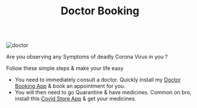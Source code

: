 # <div align = "center">Doctor Booking</div>

<BR><BR>


![doctor](https://user-images.githubusercontent.com/47221267/92644982-ca228c00-f301-11ea-884b-28f69ca22c3f.png)


Are you observing any Symptoms of deadly Corona Virus in you ?

Follow these simple steps & make your life easy

- You need to immediately consult a doctor. Quickly install my [Doctor Booking App]() & book an appointment for you.
- You will then need to go Quarantine & have medicines. Common on bro, install this [Covid Store App]() & get your medicines.

